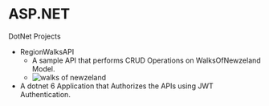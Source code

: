 # ASP.NET
DotNet Projects
- RegionWalksAPI
  - A sample API that performs CRUD Operations on WalksOfNewzeland Model.
  - ![walks of newzeland](https://user-images.githubusercontent.com/88189250/223637135-9424e5d2-1bfa-4a59-ba1f-0091d01a254a.PNG)
- A dotnet 6 Application that Authorizes the APIs using JWT Authentication.
